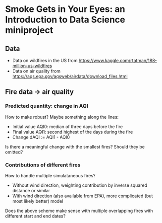 # Smoke Gets in Your Eyes: an Introduction to Data Science miniproject

## Data

+ Data on wildfires in the US from https://www.kaggle.com/rtatman/188-million-us-wildfires
+ Data on air quality from https://aqs.epa.gov/aqsweb/airdata/download_files.html

## Fire data -> air quality

### Predicted quantity: change in AQI

How to make robust? Maybe something along the lines:

+ Initial value AQI0: median of three days before the fire
+ Final value AQI1: second highest of the days during the fire
+ Change dAQI := AQI1 - AQI0

Is there a meaningful change with the smallest fires? Should they be omitted?

### Contributions of different fires

How to handle multiple simulataneous fires?

+ Without wind direction, weighting contribution by inverse squared distance or similar 
+ With wind direction (also available from EPA), more complicated (but most likely better) model

Does the above scheme make sense with multiple overlapping fires with different start and end dates?
